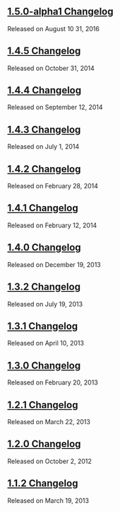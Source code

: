 <script>{
	"title": "Changelogs",
	"noHeadingLinks": true
}</script>

## [1.5.0-alpha1 Changelog](/changelog/1.5.0-alpha1/)
Released on August 10 31, 2016

## [1.4.5 Changelog](/changelog/1.4.5/)
Released on October 31, 2014

## [1.4.4 Changelog](/changelog/1.4.4/)
Released on September 12, 2014

## [1.4.3 Changelog](/changelog/1.4.3/)
Released on July 1, 2014

## [1.4.2 Changelog](/changelog/1.4.2/)
Released on February 28, 2014

## [1.4.1 Changelog](/changelog/1.4.1/)
Released on February 12, 2014

## [1.4.0 Changelog](/changelog/1.4.0/)
Released on December 19, 2013

## [1.3.2 Changelog](/changelog/1.3.2/)
Released on July 19, 2013

## [1.3.1 Changelog](/changelog/1.3.1/)
Released on April 10, 2013

## [1.3.0 Changelog](/changelog/1.3.0/)
Released on February 20, 2013

## [1.2.1 Changelog](/changelog/1.2.1/)
Released on March 22, 2013

## [1.2.0 Changelog](/changelog/1.2.0/)
Released on October 2, 2012

## [1.1.2 Changelog](/changelog/1.1.2/)
Released on March 19, 2013
